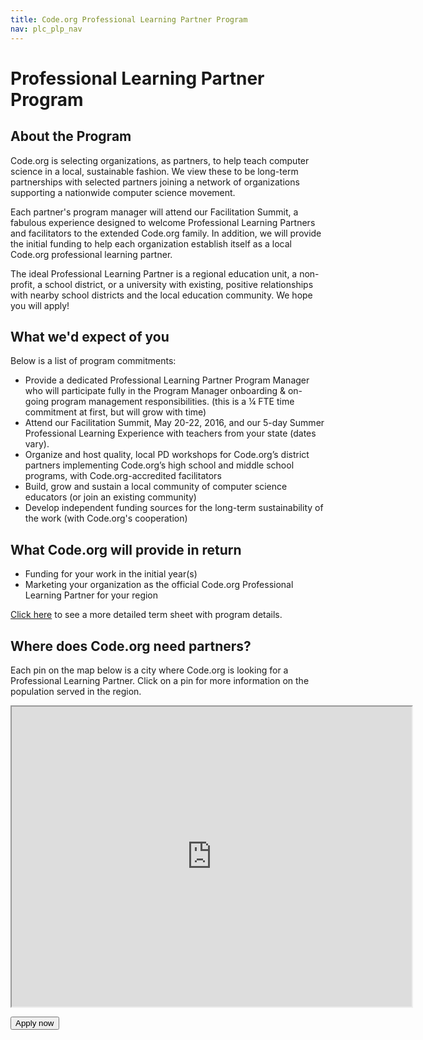 ```yaml
---
title: Code.org Professional Learning Partner Program
nav: plc_plp_nav
---
```

# Professional Learning Partner Program #

## About the Program

Code.org is selecting organizations, as partners, to help teach computer science in a local, sustainable fashion. We view these to be long-term partnerships with selected partners joining a network of organizations supporting a nationwide computer science movement.
 
Each partner's program manager will attend our Facilitation Summit, a fabulous experience designed to welcome Professional Learning Partners and facilitators to the extended Code.org family. In addition, we will provide the initial funding to help each organization establish itself as a local Code.org professional learning partner.

The ideal Professional Learning Partner is a regional education unit, a non-profit, a school district, or a university with existing, positive relationships with nearby school districts and the local education community. We hope you will apply!

## What we'd expect of you
Below is a list of program commitments:

- Provide a dedicated Professional Learning Partner Program Manager who will participate fully in the Program Manager onboarding & on-going program management responsibilities. (this is a ¼ FTE time commitment at first, but will grow with time)
- Attend our Facilitation Summit, May 20-22, 2016, and our 5-day Summer Professional Learning Experience with teachers from your state (dates vary). 
- Organize and host quality, local PD workshops for Code.org’s district partners implementing Code.org’s high school and middle school programs, with Code.org-accredited facilitators
- Build, grow and sustain a local community of computer science educators (or join an existing community)
- Develop independent funding sources for the long-term sustainability of the work (with Code.org's cooperation)
 
 
## What Code.org will provide in return
- Funding for your work in the initial year(s)
- Marketing your organization as the official Code.org Professional Learning Partner for your region 

<a href="/educate/plc/plp-terms" target=_blank>Click here</a> to see a more detailed term sheet with program details.

 
## <a name="partners"></a>Where does Code.org need partners?
Each pin on the map below is a city where Code.org is looking for a Professional Learning Partner. Click on a pin for more information on the population served in the region.

<iframe src="https://www.google.com/maps/d/u/0/embed?mid=zfFUcsP6-miE.kWGjiXEmiyok" width="640" height="480"></iframe>


[<button>Apply now</button>](/educate/plc/plp-application)